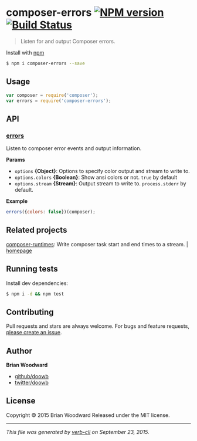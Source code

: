# composer-errors [![NPM version](https://badge.fury.io/js/composer-errors.svg)](http://badge.fury.io/js/composer-errors)  [![Build Status](https://travis-ci.org/doowb/composer-errors.svg)](https://travis-ci.org/doowb/composer-errors)

> Listen for and output Composer errors.

Install with [npm](https://www.npmjs.com/)

```sh
$ npm i composer-errors --save
```

## Usage

```js
var composer = require('composer');
var errors = require('composer-errors');
```

## API

### [errors](index.js#L25)

Listen to composer error events and output information.

**Params**

* `options` **{Object}**: Options to specify color output and stream to write to.
* `options.colors` **{Boolean}**: Show ansi colors or not. `true` by default
* `options.stream` **{Stream}**: Output stream to write to. `process.stderr` by default.

**Example**

```js
errors({colors: false})(composer);
```

## Related projects

[composer-runtimes](https://www.npmjs.com/package/composer-runtimes): Write composer task start and end times to a stream. | [homepage](https://github.com/doowb/composer-runtimes)

## Running tests

Install dev dependencies:

```sh
$ npm i -d && npm test
```

## Contributing

Pull requests and stars are always welcome. For bugs and feature requests, [please create an issue](https://github.com/doowb/composer-errors/issues/new).

## Author

**Brian Woodward**

+ [github/doowb](https://github.com/doowb)
+ [twitter/doowb](http://twitter.com/doowb)

## License

Copyright © 2015 Brian Woodward
Released under the MIT license.

***

_This file was generated by [verb-cli](https://github.com/assemble/verb-cli) on September 23, 2015._